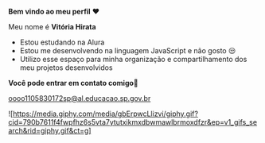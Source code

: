 **Bem vindo ao meu perfil** ❤️

Meu nome é **Vitória Hirata**

- Estou estudando na Alura
- Estou me desenvolvendo na linguagem JavaScript e não gosto 😒
- Utilizo esse espaço para minha organização e compartilhamento dos meu projetos desenvolvidos

**Você pode entrar em contato comigo**📧

oooo1105830172sp@al.educacao.sp.gov.br

![https://media.giphy.com/media/gbErpwcLlizvi/giphy.gif?cid=790b7611f4fwpfhz6s5vta7ytutxikmxdbwmawlbrmoxdfzr&ep=v1_gifs_search&rid=giphy.gif&ct=g]

